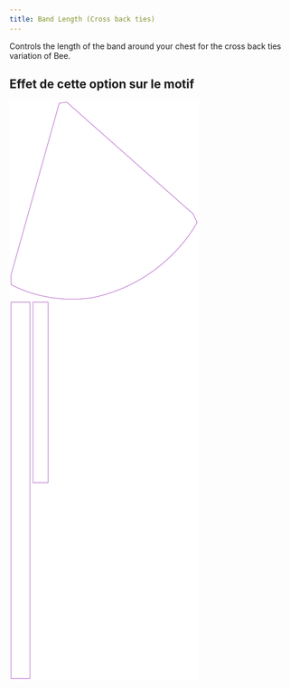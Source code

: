 ```yaml
---
title: Band Length (Cross back ties)
---
```


Controls the length of the band around your chest for the cross back ties variation of Bee.


## Effet de cette option sur le motif
![Cette image montre l'effet de cette option en superposant plusieurs variantes qui ont une valeur différente pour cette option](bee_bandlength_sample.svg "Effet de cette option sur le motif")